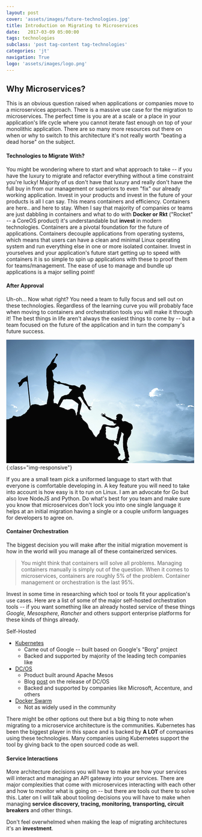 ```yaml
---
layout: post
cover: 'assets/images/future-technologies.jpg'
title: Introduction on Migrating to Microservices
date:   2017-03-09 05:00:00
tags: technologies
subclass: 'post tag-content tag-technologies'
categories: 'jt'
navigation: True
logo: 'assets/images/logo.png'
---
```


## Why Microservices?

This is an obvious question raised when applications or companies move to a microservices approach. There is a massive use case for the migration to microservices. The perfect time is you are at a scale or a place in your application's life cycle where you cannot iterate fast enough on top of your monolithic application. There are so many more resources out there on when or why to switch to this architecture it's not really worth "beating a dead horse" on the subject.

#### Technologies to Migrate With?

You might be wondering where to start and what approach to take -- if you have the luxury to migrate and refactor everything without a time constraint you're lucky! Majority of us don't have that luxury and really don't have the full buy in from our management or superiors to even "fix" our already working application. Invest in your products and invest in the future of your products is all I can say. This means containers and efficiency. Containers are here.. and here to stay. When I say that majority of companies or teams are just dabbling in containers and what to do with **Docker or Rkt** ("Rocket" -- a CoreOS product) it's understandable but **invest** in modern technologies. Containers are a pivotal foundation for the future of applications. Containers decouple applications from operating systems, which means that users can have a clean and minimal Linux operating system and run everything else in one or more isolated container. Invest in yourselves and your application's future start getting up to speed with containers it is so simple to spin up applications with these to proof them for teams/management. The ease of use to manage and bundle up applications is a major selling point! 

#### After Approval

Uh-oh... Now what right? You need a team to fully focus and sell out on these technologies. Regardless of the learning curve you will probably face when moving to containers and orchestration tools you will make it through it! The best things in life aren't always the easiest things to come by -- but a team focused on the future of the application and in turn the company's future success. 

![team](./../assets/images/small-team.jpg){:class="img-responsive"}

If you are a small team pick a uniformed language to start with that everyone is comfortable developing in. A key feature you will need to take into account is how easy is it to run on Linux. I am an advocate for Go but also love NodeJS and Python. Do what's best for you team and make sure you know that microservices don't lock you into one single language it helps at an initial migration having a single or a couple uniform languages for developers to agree on.

#### Container Orchestration

The biggest decision you will make after the initial migration movement is how in the world will you manage all of these containerized services. 

> You might think that containers will solve all problems. Managing containers manually is simply out of the question. When it comes to microservices, containers are roughly 5% of the problem. Container management or orchestration is the last 95%. 

Invest in some time in researching which tool or tools fit your application's use cases. Here are a list of some of the major self-hosted orchestration tools -- if you want something like an already hosted service of these things _Google, Mesosphere, Rancher_ and others support enterprise platforms for these kinds of things already.

Self-Hosted

- [Kubernetes](https://kubernetes.io/)
    - Came out of Google -- built based on Google's "Borg" project
    - Backed and supported by majority of the leading tech companies like 
- [DC/OS](https://dcos.io/)
    - Product built around Apache Mesos
    - Blog [post](https://mesosphere.com/blog/2016/04/19/open-source-dcos/) on the release of DC/OS
    - Backed and supported by companies like Microsoft, Accenture, and others
- [Docker Swarm](https://docs.docker.com/engine/swarm/)
    - Not as widely used in the community

There might be other options out there but a big thing to note when migrating to a microservice architecture is the communities. Kubernetes has been the biggest player in this space and is backed by **A LOT** of companies using these technologies. Many companies using Kubernetes support the tool by giving back to the open sourced code as well.

#### Service Interactions

More architecture decisions you will have to make are how your services will interact and managing an API gateway into your services. There are major complexities that come with microservices interacting with each other and how to monitor what is going on -- but there are tools out there to solve this. Later on I will talk about tooling decisions you will have to make when managing **service discovery, tracing, monitoring, transporting, circuit breakers** and other things. 

Don't feel overwhelmed when making the leap of migrating architectures it's an **investment**.
